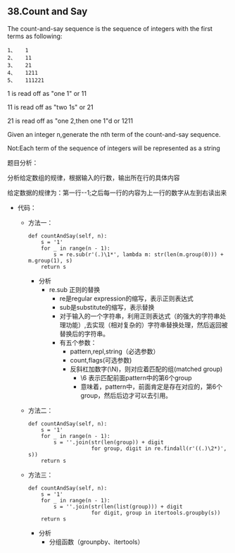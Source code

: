 ## 38.Count and Say
The count-and-say sequence is the sequence of integers with the first terms as following:

```
1、   1
2、   11
3、   21
4、   1211
5、   111221
```

1 is read off as "one 1" or 11

11 is read off as "two 1s" or 21

21 is read off as "one 2,then one 1"d or 1211

Given an integer n,generate the nth term of the count-and-say sequence.

Not:Each term of the sequence of integers will be represented as a string

题目分析：

分析给定数组的规律，根据输入的行数，输出所在行的具体内容

给定数据的规律为：第一行--1;之后每一行的内容为上一行的数字从左到右读出来

* 代码：
	* 方法一：
		
		```
		def countAndSay(self, n):
		    s = '1'
		    for _ in range(n - 1):
		        s = re.sub(r'(.)\1*', lambda m: str(len(m.group(0))) + m.group(1), s)
		    return s
		```
		* 分析
			* re.sub 正则的替换
				* re是regular expression的缩写，表示正则表达式
				* sub是substitute的缩写，表示替换
				* 对于输入的一个字符串，利用正则表达式（的强大的字符串处理功能）,去实现（相对复杂的）字符串替换处理，然后返回被替换后的字符串。
				* 有五个参数：
					* pattern,repl,string（必选参数）
					* count,flags(可选参数)
					* 反斜杠加数字(\N)，则对应着匹配的组(matched group)
						* \6 表示匹配前面pattern中的第6个group
						* 意味着，pattern中，前面肯定是存在对应的，第6个group，然后后边才可以去引用。
		
	* 方法二：

		```
		def countAndSay(self, n):
		    s = '1'
		    for _ in range(n - 1):
		        s = ''.join(str(len(group)) + digit
		                    for group, digit in re.findall(r'((.)\2*)', s))
		    return s
		```
		
	* 方法三：

		```
		def countAndSay(self, n):
		    s = '1'
		    for _ in range(n - 1):
		        s = ''.join(str(len(list(group))) + digit
		                    for digit, group in itertools.groupby(s))
		    return s
		```
		
		* 分析
			* 分组函数（grounpby、itertools）
